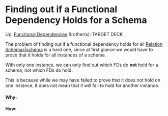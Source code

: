 # Finding out if a Functional Dependency Holds for a Schema

Up: [Functional Dependencies](functional_dependencies)
Brother(s):
TARGET DECK

The problem of finding out if a functional dependency holds for all [Relation Schemas|schema](relation_schemas|schema) is a hard one, since at first glance we would have to prove that it holds for all instances of a schema.

With only one instance, we can only find out which FDs do **not** hold for a schema, not which FDs do hold.

This is because while we may have failed to prove that it does not hold on one instance, it does not mean that it will fail to hold for another instance.

































#### Why:
#### How:









